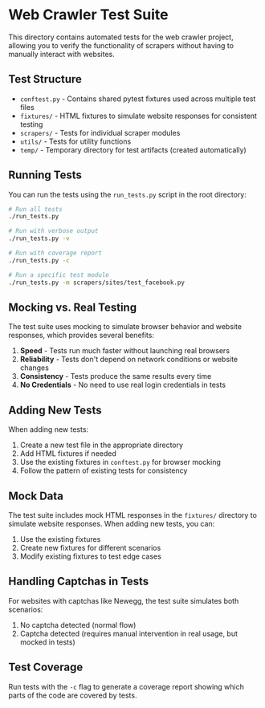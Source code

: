 # Web Crawler Test Suite

This directory contains automated tests for the web crawler project, allowing you to verify the functionality of scrapers without having to manually interact with websites.

## Test Structure

- `conftest.py` - Contains shared pytest fixtures used across multiple test files
- `fixtures/` - HTML fixtures to simulate website responses for consistent testing
- `scrapers/` - Tests for individual scraper modules
- `utils/` - Tests for utility functions
- `temp/` - Temporary directory for test artifacts (created automatically)

## Running Tests

You can run the tests using the `run_tests.py` script in the root directory:

```bash
# Run all tests
./run_tests.py

# Run with verbose output
./run_tests.py -v

# Run with coverage report
./run_tests.py -c

# Run a specific test module
./run_tests.py -m scrapers/sites/test_facebook.py
```

## Mocking vs. Real Testing

The test suite uses mocking to simulate browser behavior and website responses, which provides several benefits:

1. **Speed** - Tests run much faster without launching real browsers
2. **Reliability** - Tests don't depend on network conditions or website changes
3. **Consistency** - Tests produce the same results every time
4. **No Credentials** - No need to use real login credentials in tests

## Adding New Tests

When adding new tests:

1. Create a new test file in the appropriate directory
2. Add HTML fixtures if needed
3. Use the existing fixtures in `conftest.py` for browser mocking
4. Follow the pattern of existing tests for consistency

## Mock Data

The test suite includes mock HTML responses in the `fixtures/` directory to simulate website responses. When adding new tests, you can:

1. Use the existing fixtures
2. Create new fixtures for different scenarios
3. Modify existing fixtures to test edge cases

## Handling Captchas in Tests

For websites with captchas like Newegg, the test suite simulates both scenarios:

1. No captcha detected (normal flow)
2. Captcha detected (requires manual intervention in real usage, but mocked in tests)

## Test Coverage

Run tests with the `-c` flag to generate a coverage report showing which parts of the code are covered by tests. 